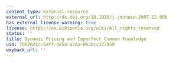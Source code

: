 ```yaml
---
content_type: external-resource
external_url: http://dx.doi.org/10.1016/j.jmoneco.2007.12.008
has_external_license_warning: true
license: https://en.wikipedia.org/wiki/All_rights_reserved
status: ''
title: Dynamic Pricing and Imperfect Common Knowledge
uid: 7b62624c-6eff-4e5a-a7da-042bcc377059
wayback_url: ''
---
```

